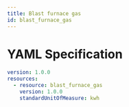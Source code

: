 ```yaml
---
title: Blast furnace gas
id: blast_furnace_gas
---
```




# YAML Specification

```yaml
version: 1.0.0
resources: 
  - resource: blast_furnace_gas
    version: 1.0.0
    standardUnitOfMeasure: kwh
```



